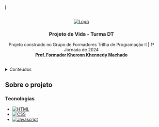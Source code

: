 j

<!-- PROJECT LOGO -->
<br />
<div align="center">
  <a href="https://github.com/kheronn/projeto-de-vida-turmaDT">
    <img src="turmadt.png" alt="Logo" >
  </a>

<h3 align="center">Projeto de Vida - Turma DT</h3>

  <p align="center">
    Projeto construído no Grupo de Formadores Trilha de Programação II | 1ª Jornada de 2024
    <br />
    <a href="https://github.com/kheronn"><strong>Prof. Formador Kheronn Khennedy Machado</strong></a>
    <br />
    <br />
   
  </p>
</div>



<!-- TABLE OF CONTENTS -->
<details>
  <summary>Conteúdos</summary>
  <ol>
    <li>
      <a href="#about-the-project">Sobre o projeto</a>
      <ul>
        <li><a href="#built-with">Tecnologias</a></li>
      </ul>
    </li>   
  </ol>
</details>



<!-- ABOUT THE PROJECT -->
## Sobre o projeto





### Tecnologias

* [![HTML][HTML]][HTML]
* [![CSS][CSS]][CSS]
* [![Javascript][Javascript]][Javascript]



<!-- MARKDOWN LINKS & IMAGES -->
<!-- https://www.markdownguide.org/basic-syntax/#reference-style-links -->
[turma]: turmadt.png
[HTML]: https://img.shields.io/badge/HTML5-E34F26?style=for-the-badge&logo=html5&logoColor=white
[CSS]: https://img.shields.io/badge/CSS3-1572B6?style=for-the-badge&logo=css3&logoColor=white
[Javascript]: https://img.shields.io/badge/logo-javascript-blue?logo=javascript
